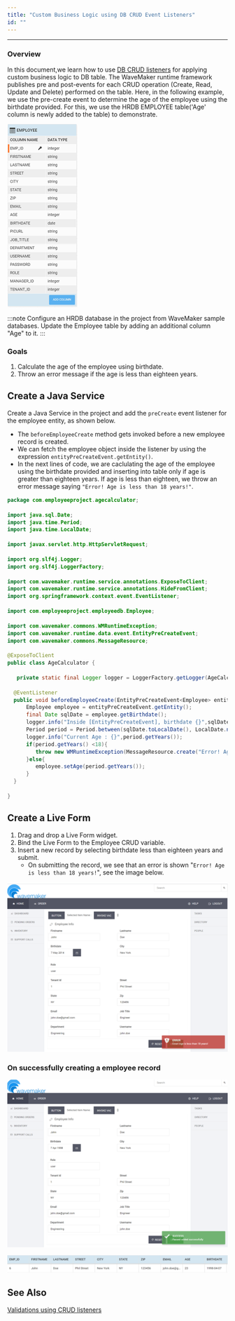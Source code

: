 ```yaml
---
title: "Custom Business Logic using DB CRUD Event Listeners"
id: ""
---
```

---

### Overview

In this document,we learn how to use [DB CRUD listeners](/learn/app-development/services/database-crud-event-listeners) for applying custom business logic to DB table. The WaveMaker runtime framework publishes pre and post-events for each CRUD operation (Create, Read, Update and Delete) performed on the table. Here, in the following example, we use the pre-create event to determine the age of the employee using the birthdate provided. For this, we use the HRDB EMPLOYEE table('Age' column is newly added to the table) to demonstrate.

![/learn/assets/custom-logic-crudListeners/DBTable.png](/learn/assets/custom-logic-crudListeners/DBTable.png)

:::note
Configure an HRDB database in the project from WaveMaker sample databases. Update the Employee table by adding an additional column "Age" to it.
:::

### Goals

1. Calculate the age of the employee using birthdate.
2. Throw an error message if the age is less than eighteen years.

## Create a Java Service

Create a Java Service in the project and add the `preCreate` event listener for the employee entity, as shown below. 

- The `beforeEmployeeCreate` method gets invoked before a new employee record is created. 
- We can fetch the employee object inside the listener by using the expression  `entityPreCreateEvent.getEntity()`. 
- In the next lines of code, we are caclulating the age of the employee using the birthdate provided and inserting into table only if age is greater than eighteen years. If age is less than eighteen, we throw an error message saying `"Error! Age is less than 18 years!"`.

 ```java
package com.employeeproject.agecalculator;

import java.sql.Date;
import java.time.Period;
import java.time.LocalDate;

import javax.servlet.http.HttpServletRequest;

import org.slf4j.Logger;
import org.slf4j.LoggerFactory;

import com.wavemaker.runtime.service.annotations.ExposeToClient;
import com.wavemaker.runtime.service.annotations.HideFromClient;
import org.springframework.context.event.EventListener;

import com.employeeproject.employeedb.Employee;

import com.wavemaker.commons.WMRuntimeException;
import com.wavemaker.runtime.data.event.EntityPreCreateEvent;
import com.wavemaker.commons.MessageResource;

@ExposeToClient
public class AgeCalculator {

    private static final Logger logger = LoggerFactory.getLogger(AgeCalculator.class);
   
   @EventListener
   public void beforeEmployeeCreate(EntityPreCreateEvent<Employee> entityPreCreateEvent){
       Employee employee = entityPreCreateEvent.getEntity();
       final Date sqlDate = employee.getBirthdate();
       logger.info("Inside [EntityPreCreateEvent], birthdate {}",sqlDate);
       Period period = Period.between(sqlDate.toLocalDate(), LocalDate.now());
       logger.info("Current Age : {}",period.getYears());
       if(period.getYears() <18){
          throw new WMRuntimeException(MessageResource.create("Error! Age is less than 18 years!"));
       }else{
          employee.setAge(period.getYears());
       }
   } 

}
 ```

## Create a Live Form

1. Drag and drop a Live Form widget.
2. Bind the Live Form to the Employee CRUD variable. 
3. Insert a new record by selecting  birthdate less than eighteen years and submit. 
    - On submitting the record, we see that an error is shown "`Error! Age is less than 18 years!`", see the image below. 

![/learn/assets/custom-logic-crudListeners/lessThanEighteen.png](/learn/assets/custom-logic-crudListeners/lessThanEighteenTwo.png)

### On successfully creating a employee record

![/learn/assets/custom-logic-crudListeners/recordAdded.png](/learn/assets/custom-logic-crudListeners/recordAddedNew.png)

![/learn/assets/custom-logic-crudListeners/age.png](/learn/assets/custom-logic-crudListeners/age.png)

## See Also

[Validations using CRUD listeners](/learn/how-tos/validations-using-crudListeners.md)